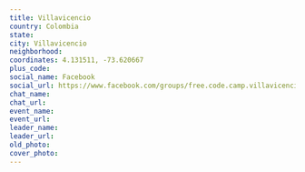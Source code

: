 ```yaml
---
title: Villavicencio
country: Colombia
state: 
city: Villavicencio
neighborhood: 
coordinates: 4.131511, -73.620667
plus_code:
social_name: Facebook
social_url: https://www.facebook.com/groups/free.code.camp.villavicencio
chat_name:
chat_url:
event_name:
event_url:
leader_name:
leader_url:
old_photo: 
cover_photo:
---
```

